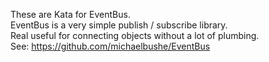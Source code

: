 These are Kata for EventBus.  
EventBus is a very simple publish / subscribe library.  
Real useful for connecting objects without a lot of plumbing.  
See: https://github.com/michaelbushe/EventBus
